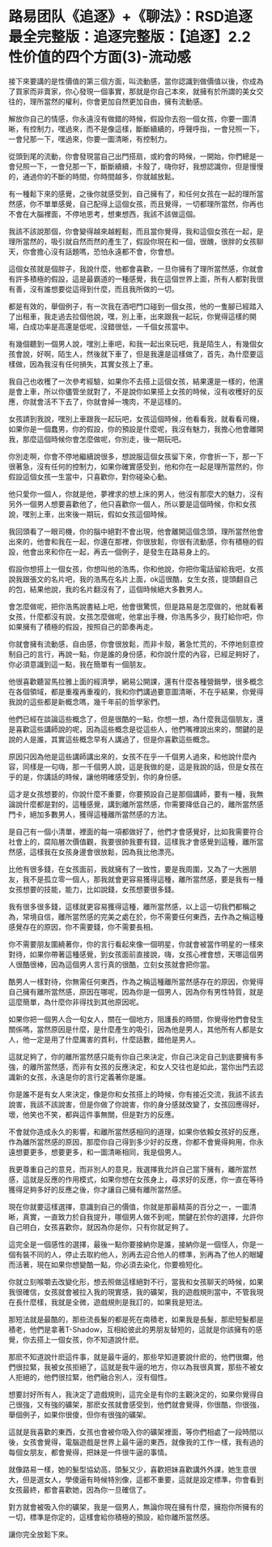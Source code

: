 # 路易团队《追逐》+《聊法》：RSD追逐最全完整版：追逐完整版：【追逐】2.2性价值的四个方面(3)-流动感

接下來要講的是性價值的第三個方面，叫流動感，當你認識到做價值以後，你成為了買家而非賣家，你心發現一個事實，那就是你自己本來，就擁有於所謂的美女交往的，理所當然的權利，你會更加自然更加自由，擁有流動感。

解放你自己的情感，你永遠沒有做錯的時候，假設你去抱一個女孩，你要一圖清晰，有控制力，嘿過來，而不是像這樣，斷斷續續的，呼聲呼指，一會兒照一下，一會兒那一下，嘿過來，你要一圖清晰，有控制力。

從頭到尾的流動，你會發現當自己出門搭扇，或約會的時候，一開始，你們總是一會兒照一下，一會兒那一下，斷斷續續，卡殼了，嗨你好，我想認識你，但是慢慢的，通過你的不斷的時間，你時間越多，你就越放鬆。

有一種鬆下來的感覺，之後你就感受到，自己擁有了，和任何女孩在一起的理所當然感，你不單單感覺，自己配得上這個女孩，而且覺得，一切都理所當然，你再也不會在大腦裡面，不停地思考，想東想西，我該不該做這個。

我該不該說那個，你會變得越來越輕鬆，而且當你覺得，我和這個女孩在一起，是理所當然的，吸引就自然而然的產生了，假設你現在和一個，很醜，很胖的女孩聊天，你會擔心沒有話題嗎，恐怕永遠都不會，你會想。

這個女孩就是個胖子，我說什麼，他都會喜歡，一旦你擁有了理所當然感，你就會有許多積極的假設，這是最霸道的一種感覺，我在這個世界上面，所有人都對我很有善，沒有誰想要從這得到什麼，而且我所做的一切。

都是有效的，舉個例子，有一次我在酒吧門口碰到一個女孩，他的一隻腳已經踏入了出租車，我走過去拉個他說，嘿，別上車，出來跟我一起玩，你覺得這樣的開場，白成功率是高還是低呢，沒錯很低，一千個女孩當中。

有幾個聽到一個男人說，嘿別上車吧，和我一起出來玩吧，我是陌生人，有幾個女孩會說，好啊，陌生人，然後就下車了，但是我還是這樣做了，首先，為什麼要這樣做，因為我沒有任何損失，其實女孩上了車。

我自己也收穫了一次參考經驗，如果你不去搭上這個女孩，結果還是一樣的，他還是會上車，所以你儘管坐就對了，不是說你如果搭上女孩的時候，沒有收穫好的反應，你就會活不下去了，你就會掉一塊肉，不是這樣的。

女孩請到我說，嘿別上車跟我一起玩吧，女孩這個時候，他看看我，就看看司機，如果你是一個蠢男，你的假設，你的預設是什麼呢，我沒有魅力，我擔心他會離開我，那麼這個時候你會怎麼做呢，你別走，後一期玩吧。

你別走啊，你會不停地繼續說很多，想說服這個女孩留下來，你會折一下，那一下很著急，沒有任何的控制力，如果你確實感受到，他和你在一起是理所當然的，你假設這個女孩一生當中，只喜歡你，對你碰染心動。

他只愛你一個人，你就是他，夢裡求的想上床的男人，他沒有那麼大的魅力，沒有另外一個男人想要喜歡他了，他只喜歡你一個人，所以要是這個時候，你和女孩說，嘿別上車，出來後一期玩，假如女孩這個時候。

我回頭看了一眼司機，你的腦中絕對不會出現，他會離開這個念頭，理所當然他會出來的，他會和我在一起，你還在那裡，你很放鬆，你很有流動感，你有積極的假設，他會出來和你在一起，再去一個例子，是發生在路易身上的。

假設你想搭上一個女孩，你想叫他的浩馬，你和他說，你把你電話留給我吧，女孩說我跟張文的名片吧，我的浩馬在名片上面，ok這很酷，女生女孩，提頭翻自己的包，結果他說，我的名片翻沒有了，這個時候絕大多數男人。

會怎麼做呢，把你浩馬說書結上吧，他會很驚慌，但是路易是怎麼做的，他就看著女孩，什麼都沒有說，女孩怎麼做呢，他拿出手機，你浩馬多少，我打給你吧，你如果擁有了積極的假設，按照自己的節奏再走。

你就會擁有流動感，自由感，你會很放鬆，而非卡殼，著急忙荒的，不停地刻意控制自己的言行，再說一點，你是誰的身份感，和你說什麼的內容，已經足夠好了，你必須意識到這一點，我在簡單有一個朋友。

他很喜歡聽習馬拉雅上面的經濟學，網易公開課，還有什麼各種營銷學，很多概念在各個領域，都是重複再重複的，我和你們講過要意圖清晰，不在乎結果，你覺得我說的這些都是新概念嗎，幾千年前的哲學家們。

他們已經在談論這些概念了，但是很酷的一點，你想一想，為什麼我這個朋友，還是喜歡這些講師說的呢，因為這些概念是從這些人，他們嘴裡說出來的，關鍵的是說的人是誰，其實這些概念早有人講過了，但是你喜歡這些概念。

原因只因為他是這些講師講出來的，女孩不在乎一千個男人過來，和他說什麼內容，同樣是一句嗨，那一千個男人說，這是我做的是，這是我說的話，但是女孩在乎的是，你講話的時候，讓他明確感受到，你的身份感。

這才是女孩想要的，你說什麼不重要，你要預設自己是那個講師，要有一種，我無論說什麼都是對的，這種感覺，講到離所當然感，你需要降低自己的，離所當然感門卡，絕加多數男人，獲得這種離所當然感的方法。

是自己有一個小清單，裡面的每一項都做好了，他們才會感覺好，比如我需要符合社會上的，腐陷層次價值觀，我要很帥我要有錢，這樣我才會感覺到這種，離所當然感，這樣我在女孩身邊會很放鬆，因為我比他漂亮。

比他有很多錢，在女孩面前，我就擁有了一致性，要是我周圍，又為了一大圈朋友，我不是孤立零一個人，那我就會更容易獲得這種，離所當然感，要是我有一種女孩想要的技能，能力，比如說錢，女孩想要很多錢。

我有很多很多錢，這樣就更容易獲得這種，離所當然感，以上這一切我們都稱之為，常境自信，離所當然感的完美之處在於，你不需要任何東西，去作為之稱這種感覺存在的原因，你不需要錢，你不需要長相。

你不需要朋友圍繞著你，你的言行看起來像一個明星，你就會被當作明星的一樣來對待，如果你帶著這種感覺，到女孩面前直接說，嗨，女孩心裡會想，天哪這個男人很酷很棒，因為這個男人言行真的很酷，立刻女孩就會把你當。

酷男人一樣對待，你無需任何東西，作為之稱這種離所當然感存在的原因，你覺得自己擁有離所當然感，原因在哪呢，因為你是一個男人，因為你有男性特質，就是這麼簡單，為什麼你非得找到其他原因呢。

如果你把一個男人合一旬女人，關在一個地方，阻護長的時間，你覺得他們會發生關係嗎，當然原因是什麼，是什麼產生的吸引，因為他是男人，其他所有人都是女人，他一定是用了什麼厲害的貫利，什麼話數，錯他是男人。

這就足夠了，你的離所當然感只能有你自己來決定，你自己決定自己到底要擁有多強，的離所當然感，而非有女孩的反應決定，和女人交往也是如此，當你出門去認識新的女孩，永遠是你的言行定義著你是誰。

你是誰不是有女人來決定，像是你和女孩搭上的時候，你有接近交流，我該不該去說害，我該不該說害，但是你做了你說害，你的身分感就改變了，女孩回應得好，壞，他笑也不笑，都與這件事無關，但是對方的反應。

不會就你造成永久的影響，和離所當然感相同的道理，如果你依賴女孩好的反應，作為離所當然感的原因，那麼你自己得到多少好的反應，你都不會覺得夠用，你永遠想要更多，想要更多，和一圖清晰相同，我是個男人。

我更尊重自己的意見，而非別人的意見，我選擇我允許自己當下擁有，離所當然感，這就是反應的作用模式，如果你想在女孩身上，尋求好的反應，你一直在等待獲得足夠多好的反應之後，你才讓自己擁有離所當然感。

現在你就要這樣選擇，意識到自己的價值，你就是那最精英的百分之一，一圖清晰，真實，一直致力於自我提升，哪個男人做不到呢，關鍵在於你的選擇，允許你自己明白，女孩喜歡你，就因為你是你，只有你就足夠了。

這完全是一個感性的選擇，最後一點你要接納你是誰，接納你是一個怪人，你是一個有裝不同的人，停止去取約他人，別再去迎合他人的標準，別再為了他人的眼罐而活著，現在如果你想變酷一點，你必須去染化，你要檢短化。

你就立刻喉嚼去改變化形，想去照做這樣絕對不行，當我和女孩聊天的時候，如果我很確信，女孩就會被拉入我的現實感，我的礦架，我的遊戲規則當中，不管我現在長什麼樣，我就是全微，遊戲規則是我訂的，如果我是短法。

那短法就是最酷的，那些流長髮的都是死在南積老，如果我是長髮，那麽短髮都是積老，他們是拿著T-Shadow，互相給彼此的男朋友替短的，這就是你該擁有的感覺，你去搭上一個女孩，你不知道說什麽。

那麽不知道說什麽這件事，就是最牛逼的，那些早知道要說什麽的，他們很爛，他們很拉緊，我被女孩拒絕了，這就是我牛逼的地方，你以為我很真實，那些不被女人拒絕的，他們很拉緊，他們融合別人，沒有個性。

想要討好所有人，我決定了遊戲規則，這完全是有你的主觀決定的，如果你覺得自己很強，又有強的礦架，那麽女孩就會感受到，他們就會覺得，你很酷，你很強，舉個例子，如果你很傻，但你有很強的礦架。

這就是我喜歡的東西，女孩也會被你吸入你的礦架裡面，等你們相處了一段時間以後，女孩會覺得，電腦遊戲是世界上最牛逼的東西，就像我的工作一樣，我有過的每個女朋友，都會覺得，把妹是一件很牛逼的事情。

就像路易一樣，她的髮型協幼高，頭髮又少，喜歡把妹喜歡講外外課，她生意很大，但是選女人，學傻逼有時候特別像，這都不重要，這就是設定標準，你會看到女孩最終，都會喜歡她，因為你一旦確信了。

對方就會被吸入你的礦架，我是一個男人，無論你現在擁有什麼，擁抱你所擁有的一切，標準是你定的，這樣會給你積極的預設，給你離所當然感。

讓你完全放鬆下來。
